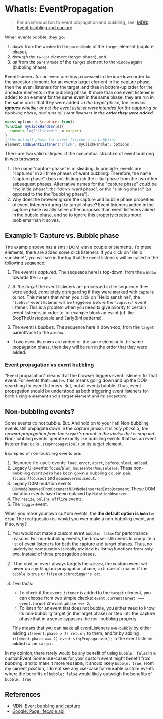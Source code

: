 # WhatIs: EventPropagation

> For an introduction to event propagation and bubbling, see: [MDN: Event bubbling and capture](https://developer.mozilla.org/en-US/docs/Learn/JavaScript/Building_blocks/Events#Event_bubbling_and_capture).

When events bubble, they go:
1. *down* from the `window` to the `parentNode` of the `target` element (capture phase),
2. *through* the `target` element (target phase), and
3. *up* from the `parentNode` of the `target` element to the `window` again (bubbling phase).

Event listeners for an event are thus processed in the top-down order for the ancestor elements for an events target element in the capture phase, then the event listeners for the target, and then in bottom-up order for the ancestor elements in the bubbling phase. If more than one event listener is added to an element for the same event in the same phase, they are run in the same order that they were added. *In the target phase, the browser **ignores** whether or not the event listener were intended for the capturing or bubbling phase, and runs all event listeners in the **order they were added***.

```javascript
const options = {capture: true}; 
function myClickHandler(e){
  console.log("Clicked:", e.target);
} 
//the default phase for event listeners is bubbling
element.addEventListener("click", myClickHandler, options);
```

There are two valid critiques of the conceptual structure of event bubbling in web browsers:
1. The name "capture phase" is misleading. In principle, events are "captured" in all three phases of event bubbling. Therefore, the name "capture phase" does not distinguish the initial phase from the two other subsequent phases. Alternative names for the "capture phase" could be "the initial phase", the "down-ward phase", or the "sinking phase" (as opposed to the the "bubbling phase").
2. Why does the browser ignore the capture and bubble phase properties of event listeners during the target phase? Event listeners added in the capture phase usually serve other purposes than event listeners added in the bubble phase, and so to ignore this property creates more problems than it solves.

## Example 1: Capture vs. Bubble phase

<code-demo src="demo/BubbleCapture.html"></code-demo>
   
The example above has a small DOM with a couple of elements. To these elements, there are added some click listeners. If you click on "Hello sunshine!", you will see in the log that the event listeners will be called in the following sequence:

1. The event is *captured*. The sequence here is top-down, from the `window` towards the `target`. 
   
2. *At the target* the event listeners are processed in the sequence they were added, completely disregarding if they were marked with `capture` or not. This means that when you click on "Hello sunshine!", the `"bubble"` event listener will be triggered before the `"capture"` event listener. This is a problem when you need to give priority to certain event listeners in order to for example block an event (cf. the StopTheUnstoppable and EarlyBird patterns).

3. The event is *bubbles*. The sequence here is down-top, from the `target` parentNode to the `window`.

 * If two event listeners are added on the same element in the same propagation phase, then they will be run in the order that they were added.

### Event propagation vs event bubbling

"Event propagation" means that the browser triggers event listeners for that event. For events  that `bubbles`, this means going down and up the DOM searching for event listeners. But, not all events bubble. Thus, event propagation should be understood as both triggering event listeners for both a single element and a target element and its ancestors. 

## Non-bubbling events?

Some events do not bubble. But. And hold on to your hat! Non-bubbling events still propagate *down* in the *capture phase*. It is *only phase 3, the upward propagation from the `target`'s parent to the `window` that is stopped*. Non-bubbling events operate exactly like bubbling events that has an event listener that calls `.stopPropagation()` on its target element. 
                           
<code-demo src="demo/NonBubblingEventsDoStillCapture.html"></code-demo>

Examples of non-bubbling events are:

1. Resource life-cycle events: `load`, `error`, `abort`, `beforeunload`, `unload`.
2. Legacy UI events: `focus`/`blur`, `mouseenter`/`mouseleave`. These non-bubbling event pairs has been given a bubbling cousin pair: `focusin`/`focusout` and `mouseover`/`mouseout`.
3. Legacy DOM mutation events: `DOMNodeRemovedFromDocument`/`DOMNodeInsertedIntoDocument`. These DOM mutation events have been replaced by `MutationObserver`.
4. The `resize`, `online`, `offline` events.
5. The `toggle` event.

When you make your own custom events, the **the default option is `bubble: true`**. The real question is: would you ever make a non-bubbling event, and if so, why?
1. You would not make a custom event `bubble: false` for performance reasons. For non-bubbling events, the browser still needs to compute a list of event listeners for both the capture and target phases. Thus, no underlying computation is really avoided by listing functions from only two, instead of three propagation phases.
2. If the custom event always targets the `window`, the custom event will never do anything but propagation phase, so it doesn't matter if the `bubble` is `true` or `false` or `Schrodinger's cat`.  
3. Two facts:
   * To check if the `eventListener` is added to the `target` element, you can choose from two simple checks: `event.currentTarget === event.target` or `event.phase === 2`. 
   * To listen for an event that does not bubble, you either need to know its non-bubbling target (in the target phase) or step into the capture phase that in a sense bypasses the non-bubbling property.
   
   This means that you can make all eventListeners `non-bubbly` by either adding `if(event.phase > 2) return;` to them, and/or by adding `if(event.phase === 2) event.stopPropagation();` to the event listener added to the `target`. 

In my opinion, there rarely would be any benefit of using `bubble: false` in a customEvent. Some use-cases for your custom event might benefit from bubbling, and to make it more reusable, it should likely `bubble: true`. From my current position, I do not see any use-case for reusable custom events where the benefits of `bubble: false` would likely outweigh the benefits of `bubble: true`.

## References

 * [MDN: Event bubbling and capture](https://developer.mozilla.org/en-US/docs/Learn/JavaScript/Building_blocks/Events#Event_bubbling_and_capture)
 * [Google: Page lifecycle api](https://developers.google.com/web/updates/2018/07/page-lifecycle-api)